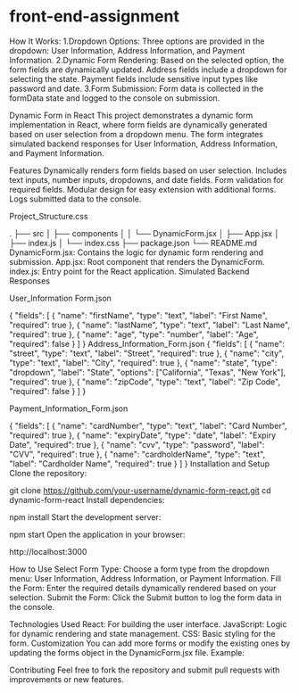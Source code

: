 # front-end-assignment
How It Works:
  1.Dropdown Options:
    Three options are provided in the dropdown: User Information, Address Information, and Payment Information.
  2.Dynamic Form Rendering:
    Based on the selected option, the form fields are dynamically updated.
    Address fields include a dropdown for selecting the state.
    Payment fields include sensitive input types like password and date.
  3.Form Submission:
    Form data is collected in the formData state and logged to the console on submission.


Dynamic Form in React
This project demonstrates a dynamic form implementation in React, where form fields are dynamically generated based on user selection from a dropdown menu. The form integrates simulated backend responses for User Information, Address Information, and Payment Information.

Features
Dynamically renders form fields based on user selection.
Includes text inputs, number inputs, dropdowns, and date fields.
Form validation for required fields.
Modular design for easy extension with additional forms.
Logs submitted data to the console.


Project_Structure.css

.
├── src
│   ├── components
│   │   └── DynamicForm.jsx
│   ├── App.jsx
│   ├── index.js
│   └── index.css
├── package.json
└── README.md
DynamicForm.jsx: Contains the logic for dynamic form rendering and submission.
App.jsx: Root component that renders the DynamicForm.
index.js: Entry point for the React application.
Simulated Backend Responses


User_Information Form.json

{
  "fields": [
    { "name": "firstName", "type": "text", "label": "First Name", "required": true },
    { "name": "lastName", "type": "text", "label": "Last Name", "required": true },
    { "name": "age", "type": "number", "label": "Age", "required": false }
  ]
}
Address_Information_Form.json
{
  "fields": [
    { "name": "street", "type": "text", "label": "Street", "required": true },
    { "name": "city", "type": "text", "label": "City", "required": true },
    { "name": "state", "type": "dropdown", "label": "State", "options": ["California", "Texas", "New York"], "required": true },
    { "name": "zipCode", "type": "text", "label": "Zip Code", "required": false }
  ]
}


Payment_Information_Form.json

{
  "fields": [
    { "name": "cardNumber", "type": "text", "label": "Card Number", "required": true },
    { "name": "expiryDate", "type": "date", "label": "Expiry Date", "required": true },
    { "name": "cvv", "type": "password", "label": "CVV", "required": true },
    { "name": "cardholderName", "type": "text", "label": "Cardholder Name", "required": true }
  ]
}
Installation and Setup
Clone the repository:


git clone https://github.com/your-username/dynamic-form-react.git
cd dynamic-form-react
Install dependencies:


npm install
Start the development server:


npm start
Open the application in your browser:


http://localhost:3000

How to Use
Select Form Type:
Choose a form type from the dropdown menu: User Information, Address Information, or Payment Information.
Fill the Form:
Enter the required details dynamically rendered based on your selection.
Submit the Form:
Click the Submit button to log the form data in the console.

 
Technologies Used
React: For building the user interface.
JavaScript: Logic for dynamic rendering and state management.
CSS: Basic styling for the form.
Customization
You can add more forms or modify the existing ones by updating the forms object in the DynamicForm.jsx file. Example:


Contributing
Feel free to fork the repository and submit pull requests with improvements or new features.
